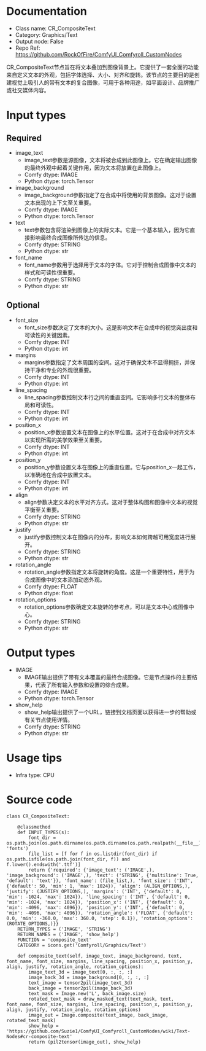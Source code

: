 # Documentation
- Class name: CR_CompositeText
- Category: Graphics/Text
- Output node: False
- Repo Ref: https://github.com/RockOfFire/ComfyUI_Comfyroll_CustomNodes

CR_CompositeText节点旨在将文本叠加到图像背景上。它提供了一套全面的功能来自定义文本的外观，包括字体选择、大小、对齐和旋转。该节点的主要目的是创建视觉上吸引人的带有文本的复合图像，可用于各种用途，如平面设计、品牌推广或社交媒体内容。

# Input types
## Required
- image_text
    - image_text参数是源图像，文本将被合成到此图像上。它在确定输出图像的最终外观中起着关键作用，因为文本将放置在此图像上。
    - Comfy dtype: IMAGE
    - Python dtype: torch.Tensor
- image_background
    - image_background参数指定了在合成中将使用的背景图像。这对于设置文本出现的上下文至关重要。
    - Comfy dtype: IMAGE
    - Python dtype: torch.Tensor
- text
    - text参数包含将渲染到图像上的实际文本。它是一个基本输入，因为它直接影响最终合成图像所传达的信息。
    - Comfy dtype: STRING
    - Python dtype: str
- font_name
    - font_name参数用于选择用于文本的字体。它对于控制合成图像中文本的样式和可读性很重要。
    - Comfy dtype: STRING
    - Python dtype: str
## Optional
- font_size
    - font_size参数决定了文本的大小。这是影响文本在合成中的视觉突出度和可读性的关键因素。
    - Comfy dtype: INT
    - Python dtype: int
- margins
    - margins参数指定了文本周围的空间。这对于确保文本不显得拥挤，并保持干净和专业的外观很重要。
    - Comfy dtype: INT
    - Python dtype: int
- line_spacing
    - line_spacing参数控制文本行之间的垂直空间。它影响多行文本的整体布局和可读性。
    - Comfy dtype: INT
    - Python dtype: int
- position_x
    - position_x参数设置文本在图像上的水平位置。这对于在合成中对齐文本以实现所需的美学效果至关重要。
    - Comfy dtype: INT
    - Python dtype: int
- position_y
    - position_y参数设置文本在图像上的垂直位置。它与position_x一起工作，以准确地在合成中放置文本。
    - Comfy dtype: INT
    - Python dtype: int
- align
    - align参数决定文本的水平对齐方式。这对于整体构图和图像中文本的视觉平衡至关重要。
    - Comfy dtype: STRING
    - Python dtype: str
- justify
    - justify参数控制文本在图像内的分布，影响文本如何跨越可用宽度进行展开。
    - Comfy dtype: STRING
    - Python dtype: str
- rotation_angle
    - rotation_angle参数指定文本将旋转的角度。这是一个重要特性，用于为合成图像中的文本添加动态外观。
    - Comfy dtype: FLOAT
    - Python dtype: float
- rotation_options
    - rotation_options参数确定文本旋转的参考点，可以是文本中心或图像中心。
    - Comfy dtype: STRING
    - Python dtype: str

# Output types
- IMAGE
    - IMAGE输出提供了带有文本覆盖的最终合成图像。它是节点操作的主要结果，代表了所有输入参数和设置的综合成果。
    - Comfy dtype: IMAGE
    - Python dtype: torch.Tensor
- show_help
    - show_help输出提供了一个URL，链接到文档页面以获得进一步的帮助或有关节点使用详情。
    - Comfy dtype: STRING
    - Python dtype: str

# Usage tips
- Infra type: CPU

# Source code
```
class CR_CompositeText:

    @classmethod
    def INPUT_TYPES(s):
        font_dir = os.path.join(os.path.dirname(os.path.dirname(os.path.realpath(__file__))), 'fonts')
        file_list = [f for f in os.listdir(font_dir) if os.path.isfile(os.path.join(font_dir, f)) and f.lower().endswith('.ttf')]
        return {'required': {'image_text': ('IMAGE',), 'image_background': ('IMAGE',), 'text': ('STRING', {'multiline': True, 'default': 'text'}), 'font_name': (file_list,), 'font_size': ('INT', {'default': 50, 'min': 1, 'max': 1024}), 'align': (ALIGN_OPTIONS,), 'justify': (JUSTIFY_OPTIONS,), 'margins': ('INT', {'default': 0, 'min': -1024, 'max': 1024}), 'line_spacing': ('INT', {'default': 0, 'min': -1024, 'max': 1024}), 'position_x': ('INT', {'default': 0, 'min': -4096, 'max': 4096}), 'position_y': ('INT', {'default': 0, 'min': -4096, 'max': 4096}), 'rotation_angle': ('FLOAT', {'default': 0.0, 'min': -360.0, 'max': 360.0, 'step': 0.1}), 'rotation_options': (ROTATE_OPTIONS,)}}
    RETURN_TYPES = ('IMAGE', 'STRING')
    RETURN_NAMES = ('IMAGE', 'show_help')
    FUNCTION = 'composite_text'
    CATEGORY = icons.get('Comfyroll/Graphics/Text')

    def composite_text(self, image_text, image_background, text, font_name, font_size, margins, line_spacing, position_x, position_y, align, justify, rotation_angle, rotation_options):
        image_text_3d = image_text[0, :, :, :]
        image_back_3d = image_background[0, :, :, :]
        text_image = tensor2pil(image_text_3d)
        back_image = tensor2pil(image_back_3d)
        text_mask = Image.new('L', back_image.size)
        rotated_text_mask = draw_masked_text(text_mask, text, font_name, font_size, margins, line_spacing, position_x, position_y, align, justify, rotation_angle, rotation_options)
        image_out = Image.composite(text_image, back_image, rotated_text_mask)
        show_help = 'https://github.com/Suzie1/ComfyUI_Comfyroll_CustomNodes/wiki/Text-Nodes#cr-composite-text'
        return (pil2tensor(image_out), show_help)
```